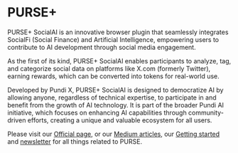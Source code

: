 # PURSE+

PURSE+ SocialAI is an innovative browser plugin that seamlessly integrates SocialFi (Social Finance) and Artificial Intelligence, empowering users to contribute to AI development through social media engagement.

As the first of its kind, PURSE+ SocialAI enables participants to analyze, tag, and categorize social data on platforms like X.com (formerly Twitter), earning rewards, which can be converted into tokens for real-world use.

Developed by Pundi X, PURSE+ SocialAI is designed to democratize AI by allowing anyone, regardless of technical expertise, to participate in and benefit from the growth of AI technology. It is part of the broader Pundi AI initiative, which focuses on enhancing AI capabilities through community-driven efforts, creating a unique and valuable ecosystem for all users.

Please visit our [Official page](https://purse.land/), or our [Medium articles](https://medium.com/purseland), our [Getting started](https://purseplus.notion.site/c7fd0280bbf0498c9753f0f772bbc98c?v=1f9dbee589734487bcf29d8a03f9e5c5) and [newsletter](https://purseplus.notion.site/c7fd0280bbf0498c9753f0f772bbc98c?v=1f9dbee589734487bcf29d8a03f9e5c5) for all things related to PURSE.
